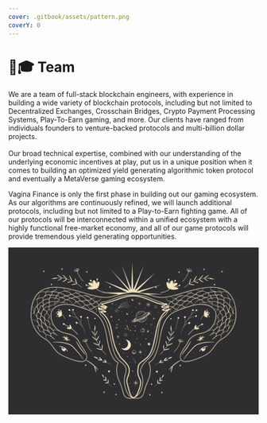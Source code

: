 ```yaml
---
cover: .gitbook/assets/pattern.png
coverY: 0
---
```


# 👩🎓 Team

We are a team of full-stack blockchain engineers, with experience in building a wide variety of blockchain protocols, including but not limited to Decentralized Exchanges, Crosschain Bridges, Crypto Payment Processing Systems, Play-To-Earn gaming, and more. Our clients have ranged from individuals founders to venture-backed protocols and multi-billion dollar projects.\
\
Our broad technical expertise, combined with our understanding of the underlying economic incentives at play, put us in a unique position when it comes to building an optimized yield generating algorithmic token protocol and eventually a MetaVerse gaming ecosystem.&#x20;

Vagina Finance is only the first phase in building out our gaming ecosystem. As our algorithms are continuously refined, we will launch additional protocols, including but not limited to a Play-to-Earn  fighting game. All of our protocols will be interconnected within a unified ecosystem with a highly functional free-market economy, and all of our game protocols will provide tremendous yield generating opportunities.

![](.gitbook/assets/4.jpg)


